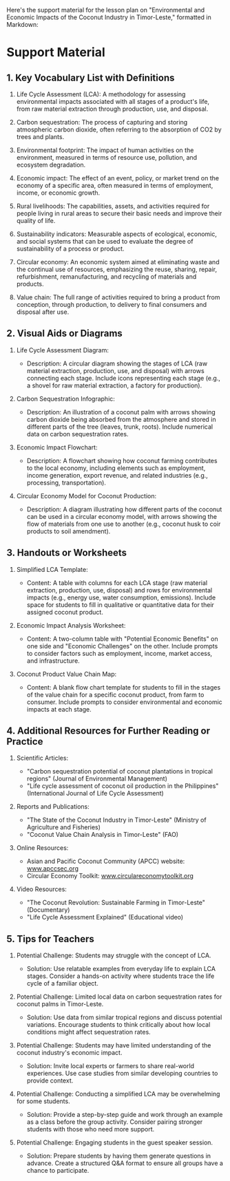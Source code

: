 Here's the support material for the lesson plan on "Environmental and Economic Impacts of the Coconut Industry in Timor-Leste," formatted in Markdown:

# Support Material

## 1. Key Vocabulary List with Definitions

1. Life Cycle Assessment (LCA): A methodology for assessing environmental impacts associated with all stages of a product's life, from raw material extraction through production, use, and disposal.

2. Carbon sequestration: The process of capturing and storing atmospheric carbon dioxide, often referring to the absorption of CO2 by trees and plants.

3. Environmental footprint: The impact of human activities on the environment, measured in terms of resource use, pollution, and ecosystem degradation.

4. Economic impact: The effect of an event, policy, or market trend on the economy of a specific area, often measured in terms of employment, income, or economic growth.

5. Rural livelihoods: The capabilities, assets, and activities required for people living in rural areas to secure their basic needs and improve their quality of life.

6. Sustainability indicators: Measurable aspects of ecological, economic, and social systems that can be used to evaluate the degree of sustainability of a process or product.

7. Circular economy: An economic system aimed at eliminating waste and the continual use of resources, emphasizing the reuse, sharing, repair, refurbishment, remanufacturing, and recycling of materials and products.

8. Value chain: The full range of activities required to bring a product from conception, through production, to delivery to final consumers and disposal after use.

## 2. Visual Aids or Diagrams

1. Life Cycle Assessment Diagram:
   - Description: A circular diagram showing the stages of LCA (raw material extraction, production, use, and disposal) with arrows connecting each stage. Include icons representing each stage (e.g., a shovel for raw material extraction, a factory for production).

2. Carbon Sequestration Infographic:
   - Description: An illustration of a coconut palm with arrows showing carbon dioxide being absorbed from the atmosphere and stored in different parts of the tree (leaves, trunk, roots). Include numerical data on carbon sequestration rates.

3. Economic Impact Flowchart:
   - Description: A flowchart showing how coconut farming contributes to the local economy, including elements such as employment, income generation, export revenue, and related industries (e.g., processing, transportation).

4. Circular Economy Model for Coconut Production:
   - Description: A diagram illustrating how different parts of the coconut can be used in a circular economy model, with arrows showing the flow of materials from one use to another (e.g., coconut husk to coir products to soil amendment).

## 3. Handouts or Worksheets

1. Simplified LCA Template:
   - Content: A table with columns for each LCA stage (raw material extraction, production, use, disposal) and rows for environmental impacts (e.g., energy use, water consumption, emissions). Include space for students to fill in qualitative or quantitative data for their assigned coconut product.

2. Economic Impact Analysis Worksheet:
   - Content: A two-column table with "Potential Economic Benefits" on one side and "Economic Challenges" on the other. Include prompts to consider factors such as employment, income, market access, and infrastructure.

3. Coconut Product Value Chain Map:
   - Content: A blank flow chart template for students to fill in the stages of the value chain for a specific coconut product, from farm to consumer. Include prompts to consider environmental and economic impacts at each stage.

## 4. Additional Resources for Further Reading or Practice

1. Scientific Articles:
   - "Carbon sequestration potential of coconut plantations in tropical regions" (Journal of Environmental Management)
   - "Life cycle assessment of coconut oil production in the Philippines" (International Journal of Life Cycle Assessment)

2. Reports and Publications:
   - "The State of the Coconut Industry in Timor-Leste" (Ministry of Agriculture and Fisheries)
   - "Coconut Value Chain Analysis in Timor-Leste" (FAO)

3. Online Resources:
   - Asian and Pacific Coconut Community (APCC) website: www.apccsec.org
   - Circular Economy Toolkit: www.circulareconomytoolkit.org

4. Video Resources:
   - "The Coconut Revolution: Sustainable Farming in Timor-Leste" (Documentary)
   - "Life Cycle Assessment Explained" (Educational video)

## 5. Tips for Teachers

1. Potential Challenge: Students may struggle with the concept of LCA.
   - Solution: Use relatable examples from everyday life to explain LCA stages. Consider a hands-on activity where students trace the life cycle of a familiar object.

2. Potential Challenge: Limited local data on carbon sequestration rates for coconut palms in Timor-Leste.
   - Solution: Use data from similar tropical regions and discuss potential variations. Encourage students to think critically about how local conditions might affect sequestration rates.

3. Potential Challenge: Students may have limited understanding of the coconut industry's economic impact.
   - Solution: Invite local experts or farmers to share real-world experiences. Use case studies from similar developing countries to provide context.

4. Potential Challenge: Conducting a simplified LCA may be overwhelming for some students.
   - Solution: Provide a step-by-step guide and work through an example as a class before the group activity. Consider pairing stronger students with those who need more support.

5. Potential Challenge: Engaging students in the guest speaker session.
   - Solution: Prepare students by having them generate questions in advance. Create a structured Q&A format to ensure all groups have a chance to participate.